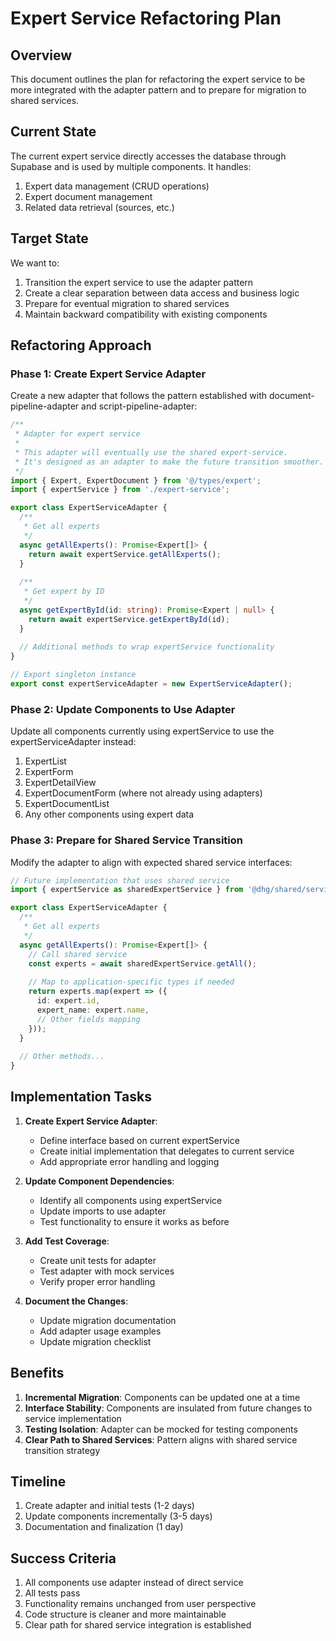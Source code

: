 # Expert Service Refactoring Plan

## Overview

This document outlines the plan for refactoring the expert service to be more integrated with the adapter pattern and to prepare for migration to shared services.

## Current State

The current expert service directly accesses the database through Supabase and is used by multiple components. It handles:

1. Expert data management (CRUD operations)
2. Expert document management
3. Related data retrieval (sources, etc.)

## Target State

We want to:

1. Transition the expert service to use the adapter pattern
2. Create a clear separation between data access and business logic
3. Prepare for eventual migration to shared services
4. Maintain backward compatibility with existing components

## Refactoring Approach

### Phase 1: Create Expert Service Adapter

Create a new adapter that follows the pattern established with document-pipeline-adapter and script-pipeline-adapter:

```typescript
/**
 * Adapter for expert service
 * 
 * This adapter will eventually use the shared expert-service.
 * It's designed as an adapter to make the future transition smoother.
 */
import { Expert, ExpertDocument } from '@/types/expert';
import { expertService } from './expert-service';

export class ExpertServiceAdapter {
  /**
   * Get all experts
   */
  async getAllExperts(): Promise<Expert[]> {
    return await expertService.getAllExperts();
  }
  
  /**
   * Get expert by ID
   */
  async getExpertById(id: string): Promise<Expert | null> {
    return await expertService.getExpertById(id);
  }
  
  // Additional methods to wrap expertService functionality
}

// Export singleton instance
export const expertServiceAdapter = new ExpertServiceAdapter();
```

### Phase 2: Update Components to Use Adapter

Update all components currently using expertService to use the expertServiceAdapter instead:

1. ExpertList
2. ExpertForm
3. ExpertDetailView
4. ExpertDocumentForm (where not already using adapters)
5. ExpertDocumentList
6. Any other components using expert data

### Phase 3: Prepare for Shared Service Transition

Modify the adapter to align with expected shared service interfaces:

```typescript
// Future implementation that uses shared service
import { expertService as sharedExpertService } from '@dhg/shared/services/expert-service';

export class ExpertServiceAdapter {
  /**
   * Get all experts
   */
  async getAllExperts(): Promise<Expert[]> {
    // Call shared service
    const experts = await sharedExpertService.getAll();
    
    // Map to application-specific types if needed
    return experts.map(expert => ({
      id: expert.id,
      expert_name: expert.name,
      // Other fields mapping
    }));
  }
  
  // Other methods...
}
```

## Implementation Tasks

1. **Create Expert Service Adapter**:
   - Define interface based on current expertService
   - Create initial implementation that delegates to current service
   - Add appropriate error handling and logging

2. **Update Component Dependencies**:
   - Identify all components using expertService
   - Update imports to use adapter
   - Test functionality to ensure it works as before

3. **Add Test Coverage**:
   - Create unit tests for adapter
   - Test adapter with mock services
   - Verify proper error handling

4. **Document the Changes**:
   - Update migration documentation
   - Add adapter usage examples
   - Update migration checklist

## Benefits

1. **Incremental Migration**: Components can be updated one at a time
2. **Interface Stability**: Components are insulated from future changes to service implementation
3. **Testing Isolation**: Adapter can be mocked for testing components
4. **Clear Path to Shared Services**: Pattern aligns with shared service transition strategy

## Timeline

1. Create adapter and initial tests (1-2 days)
2. Update components incrementally (3-5 days)
3. Documentation and finalization (1 day)

## Success Criteria

1. All components use adapter instead of direct service
2. All tests pass
3. Functionality remains unchanged from user perspective
4. Code structure is cleaner and more maintainable
5. Clear path for shared service integration is established